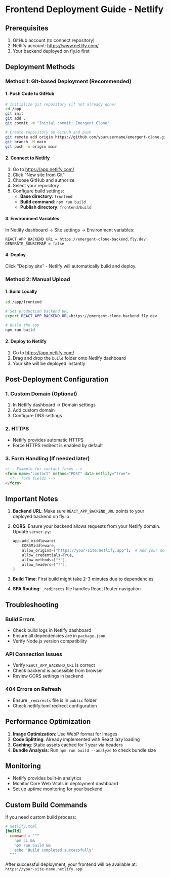# Frontend Deployment Guide - Netlify

## Prerequisites
1. GitHub account (to connect repository)
2. Netlify account: https://www.netlify.com/
3. Your backend deployed on fly.io first

## Deployment Methods

### Method 1: Git-based Deployment (Recommended)

#### 1. Push Code to GitHub
```bash
# Initialize git repository (if not already done)
cd /app
git init
git add .
git commit -m "Initial commit: Emergent Clone"

# Create repository on GitHub and push
git remote add origin https://github.com/yourusername/emergent-clone.git
git branch -M main
git push -u origin main
```

#### 2. Connect to Netlify
1. Go to https://app.netlify.com/
2. Click "New site from Git"
3. Choose GitHub and authorize
4. Select your repository
5. Configure build settings:
   - **Base directory**: `frontend`
   - **Build command**: `npm run build`
   - **Publish directory**: `frontend/build`

#### 3. Environment Variables
In Netlify dashboard → Site settings → Environment variables:
```
REACT_APP_BACKEND_URL = https://emergent-clone-backend.fly.dev
GENERATE_SOURCEMAP = false
```

#### 4. Deploy
Click "Deploy site" - Netlify will automatically build and deploy.

### Method 2: Manual Upload

#### 1. Build Locally
```bash
cd /app/frontend

# Set production backend URL
export REACT_APP_BACKEND_URL=https://emergent-clone-backend.fly.dev

# Build the app
npm run build
```

#### 2. Deploy to Netlify
1. Go to https://app.netlify.com/
2. Drag and drop the `build` folder onto Netlify dashboard
3. Your site will be deployed instantly

## Post-Deployment Configuration

### 1. Custom Domain (Optional)
1. In Netlify dashboard → Domain settings
2. Add custom domain
3. Configure DNS settings

### 2. HTTPS
- Netlify provides automatic HTTPS
- Force HTTPS redirect is enabled by default

### 3. Form Handling (If needed later)
```html
<!-- Example for contact forms -->
<form name="contact" method="POST" data-netlify="true">
  <!-- form fields -->
</form>
```

## Important Notes

1. **Backend URL**: Make sure `REACT_APP_BACKEND_URL` points to your deployed backend on fly.io

2. **CORS**: Ensure your backend allows requests from your Netlify domain. Update `server.py`:
   ```python
   app.add_middleware(
       CORSMiddleware,
       allow_origins=["https://your-site.netlify.app"],  # Add your domain
       allow_credentials=True,
       allow_methods=["*"],
       allow_headers=["*"],
   )
   ```

3. **Build Time**: First build might take 2-3 minutes due to dependencies

4. **SPA Routing**: `_redirects` file handles React Router navigation

## Troubleshooting

### Build Errors
- Check build logs in Netlify dashboard
- Ensure all dependencies are in `package.json`
- Verify Node.js version compatibility

### API Connection Issues
- Verify `REACT_APP_BACKEND_URL` is correct
- Check backend is accessible from browser
- Review CORS settings in backend

### 404 Errors on Refresh
- Ensure `_redirects` file is in `public` folder
- Check netlify.toml redirect configuration

## Performance Optimization

1. **Image Optimization**: Use WebP format for images
2. **Code Splitting**: Already implemented with React lazy loading
3. **Caching**: Static assets cached for 1 year via headers
4. **Bundle Analysis**: Run `npm run build --analyze` to check bundle size

## Monitoring
- Netlify provides built-in analytics
- Monitor Core Web Vitals in deployment dashboard
- Set up uptime monitoring for your backend

## Custom Build Commands
If you need custom build process:
```toml
# netlify.toml
[build]
  command = """
    npm ci &&
    npm run build &&
    echo 'Build completed successfully'
  """
```

After successful deployment, your frontend will be available at:
`https://your-site-name.netlify.app`